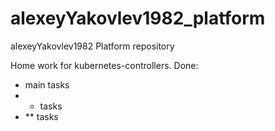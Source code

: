 # alexeyYakovlev1982_platform
alexeyYakovlev1982 Platform repository

Home work for kubernetes-controllers.
Done:
- main tasks
- * tasks
- ** tasks


